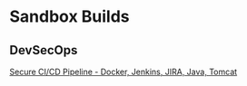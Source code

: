 # Sandbox Builds

## DevSecOps
[Secure CI/CD Pipeline - Docker, Jenkins, JIRA, Java, Tomcat](https://dehvcurtis.github.io/Sandbox%20Buildouts/DevSecOps/DJJJT/djjjt)